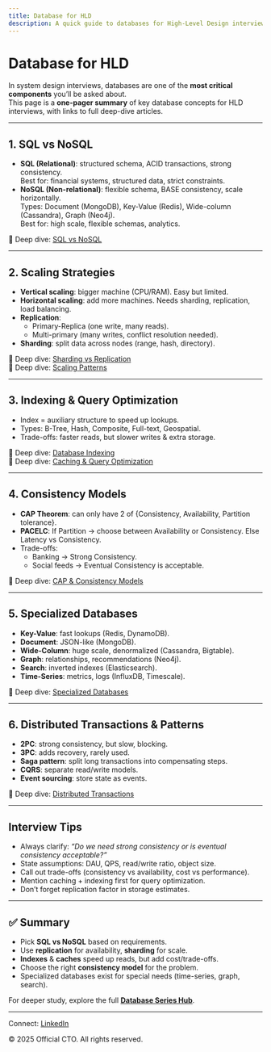 ```yaml
---
title: Database for HLD
description: A quick guide to databases for High-Level Design interviews — SQL vs NoSQL, scaling strategies, caching, consistency models, and specialized databases.
---
```


# Database for HLD

In system design interviews, databases are one of the **most critical components** you’ll be asked about.  
This page is a **one-pager summary** of key database concepts for HLD interviews, with links to full deep-dive articles.

---

## 1. SQL vs NoSQL
- **SQL (Relational)**: structured schema, ACID transactions, strong consistency.  
  Best for: financial systems, structured data, strict constraints.  
- **NoSQL (Non-relational)**: flexible schema, BASE consistency, scale horizontally.  
  Types: Document (MongoDB), Key-Value (Redis), Wide-column (Cassandra), Graph (Neo4j).  
  Best for: high scale, flexible schemas, analytics.  

🔗 Deep dive: [SQL vs NoSQL](/interview-section/database/sql-vs-nosql.md)

---

## 2. Scaling Strategies
- **Vertical scaling**: bigger machine (CPU/RAM). Easy but limited.  
- **Horizontal scaling**: add more machines. Needs sharding, replication, load balancing.  
- **Replication**:  
  - Primary-Replica (one write, many reads).  
  - Multi-primary (many writes, conflict resolution needed).  
- **Sharding**: split data across nodes (range, hash, directory).  

🔗 Deep dive: [Sharding vs Replication](/interview-section/database/sharding-vs-replication.md)  
🔗 Deep dive: [Scaling Patterns](/interview-section/database/scaling-patterns.md)

---

## 3. Indexing & Query Optimization
- Index = auxiliary structure to speed up lookups.  
- Types: B-Tree, Hash, Composite, Full-text, Geospatial.  
- Trade-offs: faster reads, but slower writes & extra storage.  

🔗 Deep dive: [Database Indexing](/interview-section/database/indexing.md)  
🔗 Deep dive: [Caching & Query Optimization](/interview-section/database/caching-and-query-optimization.md)

---

## 4. Consistency Models
- **CAP Theorem**: can only have 2 of {Consistency, Availability, Partition tolerance}.  
- **PACELC**: If Partition → choose between Availability or Consistency. Else Latency vs Consistency.  
- Trade-offs:  
  - Banking → Strong Consistency.  
  - Social feeds → Eventual Consistency is acceptable.  

🔗 Deep dive: [CAP & Consistency Models](/interview-section/database/cap-theorem.md)

---

## 5. Specialized Databases
- **Key-Value**: fast lookups (Redis, DynamoDB).  
- **Document**: JSON-like (MongoDB).  
- **Wide-Column**: huge scale, denormalized (Cassandra, Bigtable).  
- **Graph**: relationships, recommendations (Neo4j).  
- **Search**: inverted indexes (Elasticsearch).  
- **Time-Series**: metrics, logs (InfluxDB, Timescale).  

🔗 Deep dive: [Specialized Databases](/interview-section/database/specialized-databases.md)

---

## 6. Distributed Transactions & Patterns
- **2PC**: strong consistency, but slow, blocking.  
- **3PC**: adds recovery, rarely used.  
- **Saga pattern**: split long transactions into compensating steps.  
- **CQRS**: separate read/write models.  
- **Event sourcing**: store state as events.  

🔗 Deep dive: [Distributed Transactions](/interview-section/database/distributed-transactions.md)

---

## Interview Tips
- Always clarify: *“Do we need strong consistency or is eventual consistency acceptable?”*  
- State assumptions: DAU, QPS, read/write ratio, object size.  
- Call out trade-offs (consistency vs availability, cost vs performance).  
- Mention caching + indexing first for query optimization.  
- Don’t forget replication factor in storage estimates.  

---

## ✅ Summary
- Pick **SQL vs NoSQL** based on requirements.  
- Use **replication** for availability, **sharding** for scale.  
- **Indexes** & **caches** speed up reads, but add cost/trade-offs.  
- Choose the right **consistency model** for the problem.  
- Specialized databases exist for special needs (time-series, graph, search).  

For deeper study, explore the full **[Database Series Hub](/interview-section/database)**.

---

<footer>
  <p>Connect: <a href="https://www.linkedin.com/in/ravi-shankar-a725b0225/">LinkedIn</a></p>
  <p>&copy; 2025 Official CTO. All rights reserved.</p>
</footer>
